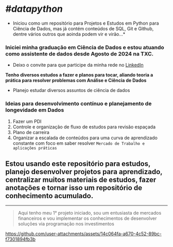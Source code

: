 # ___#datapython___
* Iniciou como um repositório para Projetos e Estudos em Python para Ciência de Dados, mas já contém conteúdos de SQL, Git e Github, dentre vários outros que aoinda podem vir e virão...*

### Iniciei minha graduação em Ciência de Dados e estou atuando como assistente de dados desde Agosto de 2024 na TXC.

- Deixo o convite para que participe da minha rede no [LinkedIn](https://www.linkedin.com/in/jhonathanwesley/)

**Tenho diversos estudos a fazer e planos para tocar, aliando teoria a prática para resolver problemas com Análise e Ciência de Dados**

* Planejo estudar diversos assuntos de ciência de dados

### Ideias para desenvolvimento contínuo e planejamento de longevidade em Dados

1. Fazer um PDI
2. Controle e organização de fluxo de estudos para revisão espaçada
3. Plano de carreira
4. Organizar a escalada de conteúdos para uma curva de aprendizado constante com foco em saber resolver `Mercado de Trabalho e aplicações práticas`

## Estou usando este repositório para estudos, planejo desenvolver projetos para aprendizado, centralizar muitos materiais de estudos, fazer anotações e tornar isso um repositório de conhecimento acumulado.
---
> Aqui tenho meu 1° projeto iniciado, sou um entusiasta de mercados financeiros e vou implementar os conhecimentos de desenvolver soluções via programação nos investimentos



https://github.com/user-attachments/assets/14c064fa-a670-4c52-89bc-f7301894fb3b





